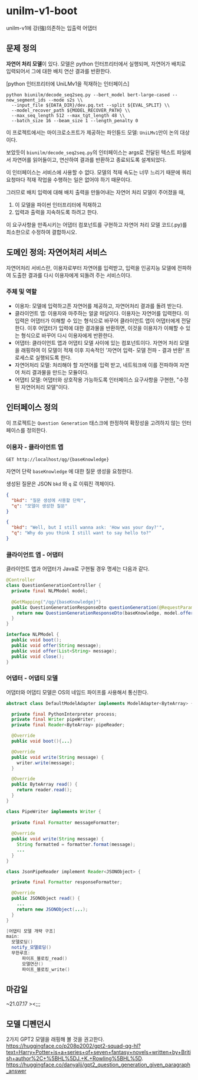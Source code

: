 # unilm-v1-boot

unilm-v1에 강(強)의존하는 입출력 어댑터

## 문제 정의

**자연어 처리 모델**이 있다. 모델은 python 인터프리터에서 실행되며, 자연어가 배치로 입력되어서 그에 대한 배치 연산 결과를 반환한다.

[python 인터프리터에 UniLMv1을 적재하는 인터페이스]

```
python biunilm/decode_seq2seq.py --bert_model bert-large-cased --new_segment_ids --mode s2s \\
  --input_file ${DATA_DIR}/dev.pq.txt --split ${EVAL_SPLIT} \\
  --model_recover_path ${MODEL_RECOVER_PATH} \\
  --max_seq_length 512 --max_tgt_length 48 \\
  --batch_size 16 --beam_size 1 --length_penalty 0
```

이 프로젝트에서는 마이크로소프트가 제공하는 파인튠드 모델: `UniLMv1`만이 논의 대상이다.

보았듯이 `biunilm/decode_seq2seq.py`의 인터페이스는 args로 전달된 텍스트 파일에서 자연어를 읽어들이고, 연산하여 결과를 반환하고 종료되도록 설계되었다.

이 인터페이스는 서비스에 사용할 수 없다. 모델의 적재 속도는 너무 느리기 때문에 쿼리 요청마다 적재 작업을 수행하는 일은 없어야 하기 때문이다.

그러므로 배치 입력에 대해 배치 출력을 만들어내는 자연어 처리 모델이 주어졌을 때,

1. 이 모델을 파이썬 인터프리터에 적재하고
2. 입력과 출력을 지속하도록 하려고 한다.

이 요구사항을 만족시키는 어댑터 컴포넌트를 구현하고 자연어 처리 모델 코드(.py)를 최소한으로 수정하여 결합하시오.

## 도메인 정의: 자연어처리 서비스

자연어처리 서비스란, 이용자로부터 자연어를 입력받고, 입력을  인공지능 모델에 전파하여 도출한 결과를 다시 이용자에게 되돌려 주는 서비스이다. 

### 주체 및 역할

- 이용자: 모델에 입력하고픈 자연어를 제공하고, 자연어처리 결과를 돌려 받는다.
- 클라이언트 앱: 이용자와 마주하는 얼굴 마담이다. 이용자는 자연어를 입력한다. 이 입력은 어댑터가 이해할 수 있는 형식으로 바꾸어 클라이언트 앱이 어댑터에게 전달한다. 이후 어댑터가 입력에 대한 결과물을 반환하면, 이것을 이용자가 이해할 수 있는 형식으로 바꾸어 다시 이용자에게 반환한다.
- 어댑터: 클라이언트 앱과 어댑티 모델 사이에 있는 컴포넌트이다. 자연어 처리 모델을 래핑하여 이 모델이 적재 이후 지속적인 '자연어 입력- 모델 전파 - 결과 반환' 프로세스로 실행되도록 한다.
- 자연어처리 모델: 처리해야 할 자연어를 입력 받고, 네트워크에 이를 전파하여 자연어 처리 결과물을 만드는 모듈이다.
- 어댑티 모델: 어댑터와 상호작용 가능하도록 인터페이스 요구사항을 구현한, "수정된 자연어처리 모델"이다.

## 인터페이스 정의

이 프로젝트는 `Question Generation` 태스크에 한정하여 확장성을 고려하지 않는 인터페이스를 정의한다.

### 이용자 - 클라이언트 앱

`GET http://localhost/qg/{baseKnowledge}`

자연어 단락 `baseKnowledge` 에 대한 질문 생성을 요청한다.

생성된 질문은 JSON `bkd` 와 `q` 로 이뤄진 객체이다.

```json
{
  "bkd": "질문 생성에 사용할 단락",
  "q": "모델이 생성한 질문"
}

{
  "bkd": "Well, but I still wanna ask: 'How was your day?'",
  "q": "Why do you think I still want to say hello to?"
}
```

### 클라이언트 앱 - 어댑터

클라이언트 앱과 어댑터가 Java로 구현될 경우 명세는 다음과 같다.

```java
@Controller
class QuestionGenerationController {
  private final NLPModel model;
  
  @GetMapping("/qg/{baseKnowledge}")
  public QuestionGenerationResponseDto questionGeneration(@RequestParam String baseKnowledge) {
    return new QuestionGenerationResponseDto(baseKnowledge, model.offer(baseKnowledge));
  }
}

interface NLPModel {
  public void boot();
  public void offer(String message);
  public void offer(List<String> message);
  public void close();
} 
```

### 어댑터 - 어댑티 모델

어댑터와 어댑티 모델은 OS의 네임드 파이프를 사용해서 통신한다.

```java
abstract class DefaultModelAdapter implements ModelAdapter<ByteArray> {

  private final PythonInterpreter process;
  private final Writer pipeWriter;
  private final Reader<ByteArray> pipeReader;

  @Override
  public void boot(){...}

  @Override
  public void write(String message) {
    writer.write(message);
  }

  @Override
  public ByteArray read() {
    return reader.read();
  }
}

class PipeWriter implements Writer { 
  
  private final Formatter messageFormatter;
  
  @Override
  public void write(String message) {
    String formatted = formatter.format(message);
    ...
  }
}

class JsonPipeReader implement Reader<JSONObject> {

  private final Formatter responseFormatter;

  @Override
  public JSONObject read() {
    ...
    return new JSONObject(...);
  }
}
```

```java
[어댑티 모델 개략 구조]
main:
  모델로딩()
  notify_모델로딩()
  무한루프:
	  파이프_블로킹_read()
	  모델연산()
	  파이프_블로킹_write()
```
## 마감일
~21.07.17 ><;;;

## 모델 디펜던시
2가지 GPT2 모델을 래핑해 볼 것을 권고한다.
https://huggingface.co/p208p2002/gpt2-squad-qg-hl?text=Harry+Potter+is+a+series+of+seven+fantasy+novels+written+by+British+author%2C+%5BHL%5DJ.+K.+Rowling%5BHL%5D.
https://huggingface.co/danyaljj/gpt2_question_generation_given_paragraph_answer
